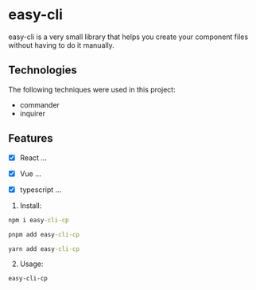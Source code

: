 # easy-cli

<!-- 2.Introduction -->

easy-cli is a very small library that helps you create your component files without having to do it manually.

<!-- 3.Technologies -->

## Technologies

The following techniques were used in this project:

- commander
- inquirer

## Features

- [x] React ...
- [x] Vue ...
- [x] typescript ...


1. Install:

```cmd
npm i easy-cli-cp
```
```cmd
pnpm add easy-cli-cp
```
```cmd
yarn add easy-cli-cp
```

2. Usage:

```cmd
easy-cli-cp
```
